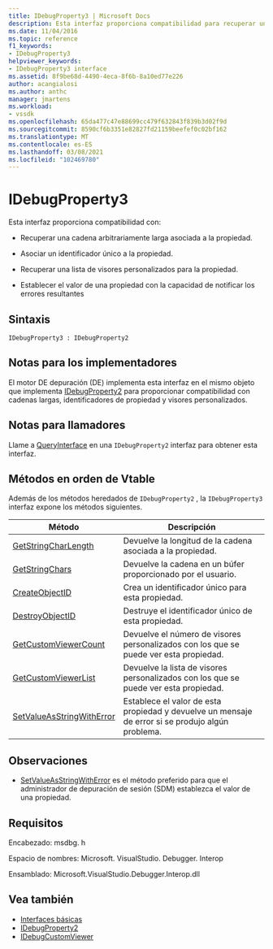 ```yaml
---
title: IDebugProperty3 | Microsoft Docs
description: Esta interfaz proporciona compatibilidad para recuperar una cadena arbitrariamente larga asociada a la propiedad, asociar un identificador único a la propiedad, recuperar una lista de visores personalizados para la propiedad, establecer el valor de una propiedad con la capacidad de notificar los errores resultantes.
ms.date: 11/04/2016
ms.topic: reference
f1_keywords:
- IDebugProperty3
helpviewer_keywords:
- IDebugProperty3 interface
ms.assetid: 8f9be68d-4490-4eca-8f6b-8a10ed77e226
author: acangialosi
ms.author: anthc
manager: jmartens
ms.workload:
- vssdk
ms.openlocfilehash: 65da477c47e88699cc479f632843f839b3d02f9d
ms.sourcegitcommit: 8590cf6b3351e82827fd21159beefef0c02bf162
ms.translationtype: MT
ms.contentlocale: es-ES
ms.lasthandoff: 03/08/2021
ms.locfileid: "102469780"
---
```

# <a name="idebugproperty3"></a>IDebugProperty3
Esta interfaz proporciona compatibilidad con:

- Recuperar una cadena arbitrariamente larga asociada a la propiedad.

- Asociar un identificador único a la propiedad.

- Recuperar una lista de visores personalizados para la propiedad.

- Establecer el valor de una propiedad con la capacidad de notificar los errores resultantes

## <a name="syntax"></a>Sintaxis

```
IDebugProperty3 : IDebugProperty2
```

## <a name="notes-for-implementers"></a>Notas para los implementadores
 El motor DE depuración (DE) implementa esta interfaz en el mismo objeto que implementa [IDebugProperty2](../../../extensibility/debugger/reference/idebugproperty2.md) para proporcionar compatibilidad con cadenas largas, identificadores de propiedad y visores personalizados.

## <a name="notes-for-callers"></a>Notas para llamadores
 Llame a [QueryInterface](/cpp/atl/queryinterface) en una `IDebugProperty2` interfaz para obtener esta interfaz.

## <a name="methods-in-vtable-order"></a>Métodos en orden de Vtable
 Además de los métodos heredados de `IDebugProperty2` , la `IDebugProperty3` interfaz expone los métodos siguientes.

|Método|Descripción|
|------------|-----------------|
|[GetStringCharLength](../../../extensibility/debugger/reference/idebugproperty3-getstringcharlength.md)|Devuelve la longitud de la cadena asociada a la propiedad.|
|[GetStringChars](../../../extensibility/debugger/reference/idebugproperty3-getstringchars.md)|Devuelve la cadena en un búfer proporcionado por el usuario.|
|[CreateObjectID](../../../extensibility/debugger/reference/idebugproperty3-createobjectid.md)|Crea un identificador único para esta propiedad.|
|[DestroyObjectID](../../../extensibility/debugger/reference/idebugproperty3-destroyobjectid.md)|Destruye el identificador único de esta propiedad.|
|[GetCustomViewerCount](../../../extensibility/debugger/reference/idebugproperty3-getcustomviewercount.md)|Devuelve el número de visores personalizados con los que se puede ver esta propiedad.|
|[GetCustomViewerList](../../../extensibility/debugger/reference/idebugproperty3-getcustomviewerlist.md)|Devuelve la lista de visores personalizados con los que se puede ver esta propiedad.|
|[SetValueAsStringWithError](../../../extensibility/debugger/reference/idebugproperty3-setvalueasstringwitherror.md)|Establece el valor de esta propiedad y devuelve un mensaje de error si se produjo algún problema.|

## <a name="remarks"></a>Observaciones
- [SetValueAsStringWithError](../../../extensibility/debugger/reference/idebugproperty3-setvalueasstringwitherror.md) es el método preferido para que el administrador de depuración de sesión (SDM) establezca el valor de una propiedad.

## <a name="requirements"></a>Requisitos
 Encabezado: msdbg. h

 Espacio de nombres: Microsoft. VisualStudio. Debugger. Interop

 Ensamblado: Microsoft.VisualStudio.Debugger.Interop.dll

## <a name="see-also"></a>Vea también
- [Interfaces básicas](../../../extensibility/debugger/reference/core-interfaces.md)
- [IDebugProperty2](../../../extensibility/debugger/reference/idebugproperty2.md)
- [IDebugCustomViewer](../../../extensibility/debugger/reference/idebugcustomviewer.md)

